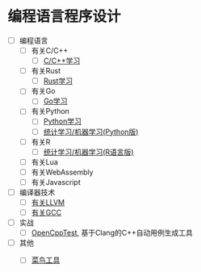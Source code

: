 # 编程语言程序设计

- [ ] 编程语言
  - [ ] 有关C/C++
    - [ ] [C/C++学习](CC++/README.md)
  - [ ] 有关Rust
    - [ ] [Rust学习](Rust/README.md)
  - [ ] 有关Go
    - [ ] [Go学习](Go/README.md)
  - [ ] 有关Python
    - [ ] [Python学习](http://nbviewer.jupyter.org/github/yejinlei/about-python/tree/master/)
    - [ ] [统计学习/机器学习(Python版)](https://gitee.com/yejinlei/about-ml/tree/master/Python)
  - [ ] 有关R
    - [ ] [统计学习/机器学习(R语言版)](https://gitee.com/yejinlei/about-ml/blob/master/R)
  - [ ] 有关Lua
  - [ ] 有关WebAssembly
  - [ ] 有关Javascript
- [ ] 编译器技术
  - [ ] [有关LLVM](./有关LLVM.md)
  - [ ] [有关GCC](GCC/README.md)
- [ ] 实战
  - [ ] [OpenCppTest](https://gitee.com/yejinlei/OpenCppTest), 基于Clang的C++自动用例生成工具
- [ ] 其他
  - [ ] [菜鸟工具](https://c.runoob.com/)

